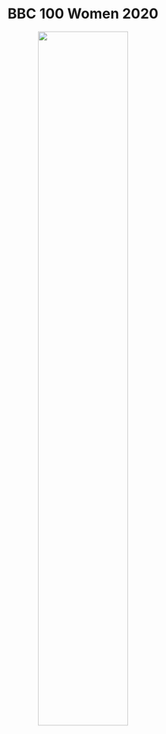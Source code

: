 <h1 align="center"> BBC 100 Women 2020 </h1>

<p align="center">
  <img src="https://github.com/nrennie/tidytuesday/blob/main/2020/2020-12-08/20201208.jpg?raw=true" width="60%">
</p>

